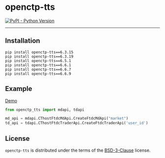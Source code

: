 # openctp-tts

[![PyPI - Python Version](https://badgen.net/badge/python/3.7|3.8|3.9|3.10|3.11/blue)](https://pypi.org/project/openctp-tts-CTP_VERSION)

-----

## Installation

```console
pip install openctp-tts==6.3.15
pip install openctp-tts==6.3.19
pip install openctp-tts==6.5.1
pip install openctp-tts==6.6.1
pip install openctp-tts==6.6.7
pip install openctp-tts==6.6.9
```

## Example

[Demo](https://github.com/openctp/openctp-tts-python/tree/main/demo)

```python
from openctp_tts import mdapi, tdapi

md_api = mdapi.CThostFtdcMdApi.CreateFtdcMdApi("market")
td_api = tdapi.CThostFtdcTraderApi.CreateFtdcTraderApi('user_id')
```

## License

`openctp-tts` is distributed under the terms of
the [BSD-3-Clause](https://github.com/openctp/openctp-tts-python/blob/main/LICENSE) license.

